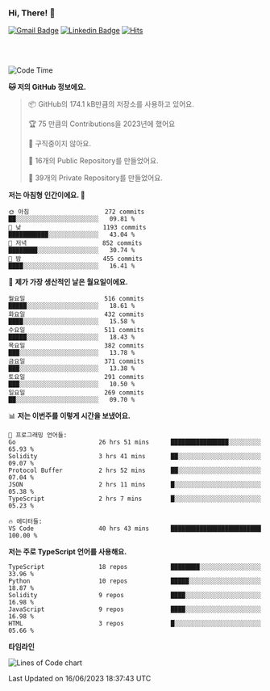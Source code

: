### Hi, There! 👋


[![Gmail Badge](https://img.shields.io/badge/-725psh@gmail.com-c14438?style=flat&logo=Gmail&logoColor=white&link=mailto:725psh@gmail.com)](mailto:725psh@gmail.com) 
[![Linkedin Badge](https://img.shields.io/badge/-soohanpark-0072b1?style=flat&logo=Linkedin&logoColor=white&link=https://www.linkedin.com/in/soohanpark/)](https://www.linkedin.com/in/soohanpark/) 
[![Hits](https://hits.seeyoufarm.com/api/count/incr/badge.svg?url=https%3A%2F%2Fgithub.com%2FSoohan-Park&count_bg=%23000000&title_bg=%23828282&icon=gradle.svg&icon_color=%23FFFFFF&title=Visited&edge_flat=false)](https://hits.seeyoufarm.com)  

<br />
<br />

<!--START_SECTION:waka-->
![Code Time](http://img.shields.io/badge/Code%20Time-1%2C013%20hrs%2020%20mins-blue)

**🐱 저의 GitHub 정보에요.** 

> 📦 GitHub의 174.1 kB만큼의 저장소를 사용하고 있어요. 
 > 
> 🏆 75 만큼의 Contributions을 2023년에 했어요
 > 
> 🚫 구직중이지 않아요.
 > 
> 📜 16개의 Public Repository를 만들었어요. 
 > 
> 🔑 39개의 Private Repository를 만들었어요. 
 > 
**저는 아침형 인간이에요. 🐤** 

```text
🌞 아침                     272 commits         ██░░░░░░░░░░░░░░░░░░░░░░░   09.81 % 
🌆 낮　                     1193 commits        ███████████░░░░░░░░░░░░░░   43.04 % 
🌃 저녁                     852 commits         ████████░░░░░░░░░░░░░░░░░   30.74 % 
🌙 밤　                     455 commits         ████░░░░░░░░░░░░░░░░░░░░░   16.41 % 
```
📅 **제가 가장 생산적인 날은 월요일이에요.** 

```text
월요일                      516 commits         █████░░░░░░░░░░░░░░░░░░░░   18.61 % 
화요일                      432 commits         ████░░░░░░░░░░░░░░░░░░░░░   15.58 % 
수요일                      511 commits         █████░░░░░░░░░░░░░░░░░░░░   18.43 % 
목요일                      382 commits         ███░░░░░░░░░░░░░░░░░░░░░░   13.78 % 
금요일                      371 commits         ███░░░░░░░░░░░░░░░░░░░░░░   13.38 % 
토요일                      291 commits         ███░░░░░░░░░░░░░░░░░░░░░░   10.50 % 
일요일                      269 commits         ██░░░░░░░░░░░░░░░░░░░░░░░   09.70 % 
```


📊 **저는 이번주를 이렇게 시간을 보냈어요.** 

```text
💬 프로그래밍 언어들: 
Go                       26 hrs 51 mins      ████████████████░░░░░░░░░   65.93 % 
Solidity                 3 hrs 41 mins       ██░░░░░░░░░░░░░░░░░░░░░░░   09.07 % 
Protocol Buffer          2 hrs 52 mins       ██░░░░░░░░░░░░░░░░░░░░░░░   07.04 % 
JSON                     2 hrs 11 mins       █░░░░░░░░░░░░░░░░░░░░░░░░   05.38 % 
TypeScript               2 hrs 7 mins        █░░░░░░░░░░░░░░░░░░░░░░░░   05.23 % 

🔥 에디터들: 
VS Code                  40 hrs 43 mins      █████████████████████████   100.00 % 
```

**저는 주로 TypeScript 언어를 사용해요.** 

```text
TypeScript               18 repos            ████████░░░░░░░░░░░░░░░░░   33.96 % 
Python                   10 repos            █████░░░░░░░░░░░░░░░░░░░░   18.87 % 
Solidity                 9 repos             ████░░░░░░░░░░░░░░░░░░░░░   16.98 % 
JavaScript               9 repos             ████░░░░░░░░░░░░░░░░░░░░░   16.98 % 
HTML                     3 repos             █░░░░░░░░░░░░░░░░░░░░░░░░   05.66 % 
```



**타임라인**

![Lines of Code chart](https://raw.githubusercontent.com/Soohan-Park/Soohan-Park/master/assets/bar_graph.png)


 Last Updated on 16/06/2023 18:37:43 UTC
<!--END_SECTION:waka-->
